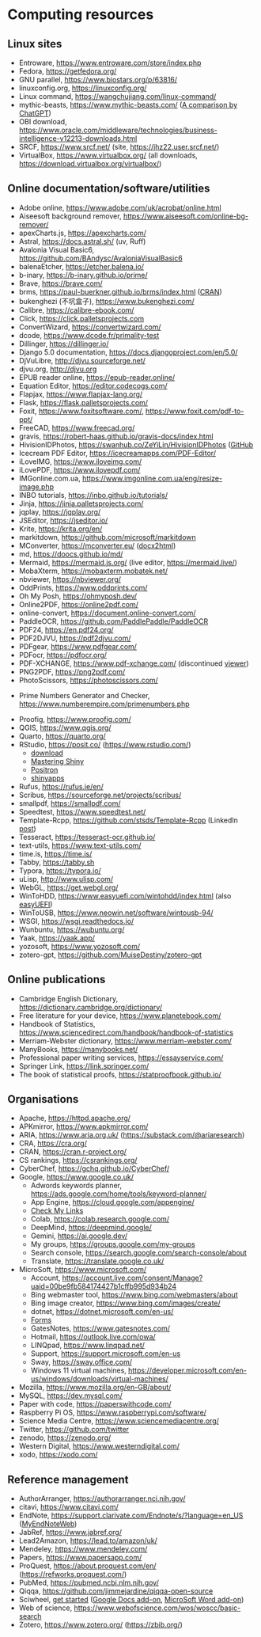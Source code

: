 # Computing resources

## Linux sites

- Entroware, <https://www.entroware.com/store/index.php>
- Fedora, <https://getfedora.org/>
- GNU parallel, <https://www.biostars.org/p/63816/>
- linuxconfig.org, <https://linuxconfig.org/>
- Linux command, <https://wangchujiang.com/linux-command/>
- mythic-beasts, <https://www.mythic-beasts.com/> ([A comparison by ChatGPT](mythic-beasts.md))
- OBI download, <https://www.oracle.com/middleware/technologies/business-intelligence-v12213-downloads.html>
- SRCF, <https://www.srcf.net/> (site, <https://jhz22.user.srcf.net/>)
- VirtualBox, <https://www.virtualbox.org/> (all downloads, <https://download.virtualbox.org/virtualbox/>)

## Online documentation/software/utilities

- Adobe online, <https://www.adobe.com/uk/acrobat/online.html>
- Aiseesoft background remover, <https://www.aiseesoft.com/online-bg-remover/>
- apexCharts.js,  <https://apexcharts.com/>
- Astral, <https://docs.astral.sh/> (uv, Ruff)
- Avalonia Visual Basic6, <https://github.com/BAndysc/AvaloniaVisualBasic6>
- balenaEtcher, <https://etcher.balena.io/>
- b-inary, <https://b-inary.github.io/prime/>
- Brave, <https://brave.com/>
- brms, <https://paul-buerkner.github.io/brms/index.html> ([CRAN](https://cran.r-project.org/web/packages/brms/index.html))
- bukenghezi (不坑盒子), <https://www.bukenghezi.com/>
- Calibre, <https://calibre-ebook.com/>
- Click, <https://click.palletsprojects.com>
- ConvertWizard, <https://convertwizard.com/>
- dcode, <https://www.dcode.fr/primality-test>
- Dillinger, <https://dillinger.io/>
- Django 5.0 documentation, <https://docs.djangoproject.com/en/5.0/>
- DjVuLibre, <http://djvu.sourceforge.net/>
- djvu.org, <http://djvu.org>
- EPUB reader online, <https://epub-reader.online/>
- Equation Editor, <https://editor.codecogs.com/>
- Flapjax, <https://www.flapjax-lang.org/>
- Flask, <https://flask.palletsprojects.com/>
- Foxit, <https://www.foxitsoftware.com/>, <https://www.foxit.com/pdf-to-ppt/>
- FreeCAD, <https://www.freecad.org/>
- gravis, <https://robert-haas.github.io/gravis-docs/index.html>
- HivisionIDPhotos, <https://swanhub.co/ZeYiLin/HivisionIDPhotos> ([GitHub](https://github.com/Zeyi-Lin/HivisionIDPhotos)
- Icecream PDF Editor, <https://icecreamapps.com/PDF-Editor/>
- iLoveIMG, <https://www.iloveimg.com/>
- iLovePDF, <https://www.ilovepdf.com/>
- IMGonline.com.ua, <https://www.imgonline.com.ua/eng/resize-image.php>
- INBO tutorials, <https://inbo.github.io/tutorials/>
- Jinja, <https://jinja.palletsprojects.com/>
- jqplay, <https://jqplay.org/>
- JSEditor, <https://jseditor.io/>
- Krite, <https://krita.org/en/>
- markitdown, <https://github.com/microsoft/markitdown>
- MConverter, <https://mconverter.eu/> ([docx2html](https://mconverter.eu/convert/docx/html/))
- md, <https://doocs.github.io/md/>
- Mermaid, <https://mermaid.js.org/> (live editor, <https://mermaid.live/>)
- MobaXterm, <https://mobaxterm.mobatek.net/>
- nbviewer, <https://nbviewer.org/>
- OddPrints, <https://www.oddprints.com/>
- Oh My Posh, <https://ohmyposh.dev/>
- Online2PDF, <https://online2pdf.com/>
- online-convert, <https://document.online-convert.com/>
- PaddleOCR, <https://github.com/PaddlePaddle/PaddleOCR>
- PDF24, <https://en.pdf24.org/>
- PDF2DJVU, <https://pdf2djvu.com/>
- PDFgear, <https://www.pdfgear.com/>
- PDFocr, <https://pdfocr.org/>
- PDF-XCHANGE, <https://www.pdf-xchange.com/> (discontinued [viewer](https://www.pdf-xchange.com/product/downloads/discontinued))
- PNG2PDF, <https://png2pdf.com/>
- PhotoScissors, <https://photoscissors.com/>
* Prime Numbers Generator and Checker, <https://www.numberempire.com/primenumbers.php>
- Proofig, <https://www.proofig.com/>
- QGIS, <https://www.qgis.org/>
- Quarto, <https://quarto.org/>
- RStudio, <https://posit.co/> (<https://www.rstudio.com/>)
    - [download](https://www.rstudio.com/products/rstudio/download/)
    - [Mastering Shiny](https://mastering-shiny.org/)
    - [Positron](https://positron.posit.co/)
    - [shinyapps](https://www.shinyapps.io/)
- Rufus, <https://rufus.ie/en/>
- Scribus, <https://sourceforge.net/projects/scribus/>
- smallpdf, <https://smallpdf.com/>
- Speedtest, <https://www.speedtest.net/>
- Template-Rcpp, <https://github.com/stsds/Template-Rcpp> (LinkedIn [post](https://www.linkedin.com/feed/update/urn:li:activity:7136774813066358785/))
- Tesseract, <https://tesseract-ocr.github.io/>
- text-utils, <https://www.text-utils.com/>
- time.is, <https://time.is/>
- Tabby, <https://tabby.sh>
- Typora, <https://typora.io/>
- uLisp, <http://www.ulisp.com/>
- WebGL, <https://get.webgl.org/>
- WinToHDD, <https://www.easyuefi.com/wintohdd/index.html> (also [easyUEFI](https://www.easyuefi.com/index-us.html))
- WinToUSB, <https://www.neowin.net/software/wintousb-94/>
- WSGI, <https://wsgi.readthedocs.io/>
- Wunbuntu, <https://wubuntu.org/>
- Yaak, <https://yaak.app/>
- yozosoft, <https://www.yozosoft.com/>
- zotero-gpt, <https://github.com/MuiseDestiny/zotero-gpt>

## Online publications

- Cambridge English Dictionary, <https://dictionary.cambridge.org/dictionary/>
- Free literature for your device, <https://www.planetebook.com/>
- Handbook of Statistics, <https://www.sciencedirect.com/handbook/handbook-of-statistics>
- Merriam-Webster dictionary, <https://www.merriam-webster.com/>
- ManyBooks, <https://manybooks.net/>
- Professional paper writing services, <https://essayservice.com/>
- Springer Link, <https://link.springer.com/>
- The book of statistical proofs, <https://statproofbook.github.io/>

## Organisations

- Apache, <https://httpd.apache.org/>
- APKmirror, <https://www.apkmirror.com/>
- ARIA, <https://www.aria.org.uk/> (<https://substack.com/@ariaresearch>)
- CRA, <https://cra.org/>
- CRAN, <https://cran.r-project.org/>
- CS rankings, <https://csrankings.org/>
- CyberChef, <https://gchq.github.io/CyberChef/>
- Google, <https://www.google.co.uk/>
    * Adwords keywords planner, <https://ads.google.com/home/tools/keyword-planner/>
    * App Engine, <https://cloud.google.com/appengine/>
    * [Check My Links](https://chrome.google.com/webstore/detail/check-my-links/ojkcdipcgfaekbeaelaapakgnjflfglf)
    * Colab, <https://colab.research.google.com/>
    * DeepMind, <https://deepmind.google/>
    * Gemini, <https://ai.google.dev/>
    * My groups, <https://groups.google.com/my-groups>
    * Search console, <https://search.google.com/search-console/about>
    * Translate, <https://translate.google.co.uk/>
- MicroSoft, <https://www.microsoft.com/>
    * Account, <https://account.live.com/consent/Manage?uaid=00be9fb584174427b1cffb995d934b24>
    * Bing webmaster tool, <https://www.bing.com/webmasters/about>
    * Bing image creator, <https://www.bing.com/images/create/>
    * dotnet, <https://dotnet.microsoft.com/en-us/>
    * [Forms](https://www.microsoft.com/en-us/microsoft-365/online-surveys-polls-quizzes)
    * GatesNotes, <https://www.gatesnotes.com/>
    * Hotmail, <https://outlook.live.com/owa/>
    * LINQpad, <https://www.linqpad.net/>
    * Support, <https://support.microsoft.com/en-us>
    * Sway, <https://sway.office.com/>
    * Windows 11 virtual machines, <https://developer.microsoft.com/en-us/windows/downloads/virtual-machines/>
- Mozilla, <https://www.mozilla.org/en-GB/about/>
- MySQL, <https://dev.mysql.com/>
- Paper with code, <https://paperswithcode.com/>
- Raspberry Pi OS, <https://www.raspberrypi.com/software/>
- Science Media Centre, <https://www.sciencemediacentre.org/>
- Twitter, <https://github.com/twitter>
- zenodo, <https://zenodo.org/>
- Western Digital, <https://www.westerndigital.com/>
- xodo, <https://xodo.com/>

## Reference management

- AuthorArranger, <https://authorarranger.nci.nih.gov/>
- citavi, <https://www.citavi.com/>
- EndNote, <https://support.clarivate.com/Endnote/s/?language=en_US> ([MyEndNoteWeb](http://www.myendnoteweb.com))
- JabRef, <https://www.jabref.org/>
- Lead2Amazon, <https://lead.to/amazon/uk/>
- Mendeley, <https://www.mendeley.com/>
- Papers, <https://www.papersapp.com/>
- ProQuest, <https://about.proquest.com/en/> (<https://refworks.proquest.com/>)
- PubMed, <https://pubmed.ncbi.nlm.nih.gov/>
- Qiqqa, <https://github.com/jimmejardine/qiqqa-open-source>
- Sciwheel, [get started](https://sciwheel.com/work/#/get-started) ([Google Docs add-on](https://sciwheel.com/work/#/guide/gdocs), [MicroSoft Word add-on](https://sciwheel.com/work/faq/word-365-addin))
- Web of science, <https://www.webofscience.com/wos/woscc/basic-search>
- Zotero, <https://www.zotero.org/> (<https://zbib.org/>)
